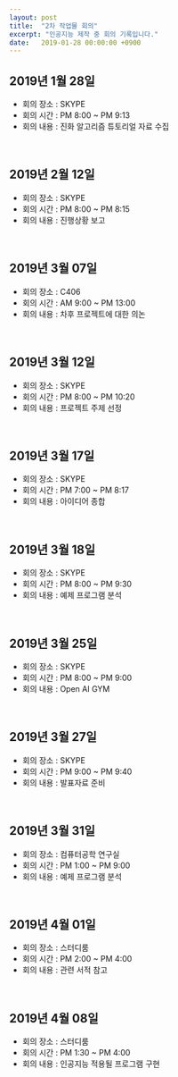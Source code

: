 ```yaml
---
layout: post
title:  "2차 작업물 회의"
excerpt: "인공지능 제작 중 회의 기록입니다."
date:   2019-01-28 00:00:00 +0900
---
```


## 2019년 1월 28일

- 회의 장소 : SKYPE
- 회의 시간 : PM 8:00 ~ PM 9:13
- 회의 내용 : 진화 알고리즘 튜토리얼 자료 수집

<br/>

## 2019년 2월 12일

- 회의 장소 : SKYPE
- 회의 시간 : PM 8:00 ~ PM 8:15
- 회의 내용 : 진행상황 보고

<br/>

## 2019년 3월 07일

- 회의 장소 : C406
- 회의 시간 : AM 9:00 ~ PM 13:00
- 회의 내용 : 차후 프로젝트에 대한 의논

<br/>

## 2019년 3월 12일

- 회의 장소 : SKYPE
- 회의 시간 : PM 8:00 ~ PM 10:20
- 회의 내용 : 프로젝트 주제 선정

<br/>

## 2019년 3월 17일

- 회의 장소 : SKYPE
- 회의 시간 : PM 7:00 ~ PM 8:17
- 회의 내용 : 아이디어 종합

<br/>

## 2019년 3월 18일

- 회의 장소 : SKYPE
- 회의 시간 : PM 8:00 ~ PM 9:30
- 회의 내용 : 예제 프로그램 분석

<br/>

## 2019년 3월 25일

- 회의 장소 : SKYPE
- 회의 시간 : PM 8:00 ~ PM 9:00
- 회의 내용 : Open AI GYM

<br/>

## 2019년 3월 27일

- 회의 장소 : SKYPE
- 회의 시간 : PM 9:00 ~ PM 9:40
- 회의 내용 : 발표자료 준비

<br/>

## 2019년 3월 31일

- 회의 장소 : 컴퓨터공학 연구실
- 회의 시간 : PM 1:00 ~ PM 9:00
- 회의 내용 : 예제 프로그램 분석

<br/>

## 2019년 4월 01일

- 회의 장소 : 스터디룸
- 회의 시간 : PM 2:00 ~ PM 4:00
- 회의 내용 : 관련 서적 참고

<br/>

## 2019년 4월 08일

- 회의 장소 : 스터디룸
- 회의 시간 : PM 1:30 ~ PM 4:00
- 회의 내용 : 인공지능 적용될 프로그램 구현
